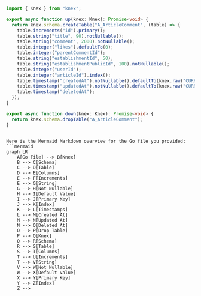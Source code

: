 ```ts

import { Knex } from "knex";

export async function up(knex: Knex): Promise<void> {
  return knex.schema.createTable("A_ArticleComment", (table) => {
    table.increments("id").primary();
    table.string("title", 90).notNullable();
    table.string("comment", 2000).notNullable();
    table.integer("likes").defaultTo(0);
    table.integer("parentCommentId");
    table.string("establishmentId", 50);
    table.string("establishmentPublicId", 100).notNullable();
    table.integer("userId");
    table.integer("articleId").index();
    table.timestamp("createdAt").notNullable().defaultTo(knex.raw("CURRENT_TIMESTAMP"));
    table.timestamp("updatedAt").notNullable().defaultTo(knex.raw("CURRENT_TIMESTAMP"));
    table.timestamp("deletedAt");
  });
}

export async function down(knex: Knex): Promise<void> {
  return knex.schema.dropTable("A_ArticleComment");
}


```

```mermaid

Here is the Mermaid Markdown overview for the Go file you provided:
```mermaid
graph LR
    A[Go File] --> B[Knex]
    B --> C[Schema]
    C --> D[Table]
    D --> E[Columns]
    E --> F[Increments]
    E --> G[String]
    G --> H[Not Nullable]
    H --> I[Default Value]
    I --> J[Primary Key]
    J --> K[Index]
    K --> L[Timestamps]
    L --> M[Created At]
    M --> N[Updated At]
    N --> O[Deleted At]
    O --> P[Drop Table]
    P --> Q[Knex]
    Q --> R[Schema]
    R --> S[Table]
    S --> T[Columns]
    T --> U[Increments]
    T --> V[String]
    V --> W[Not Nullable]
    W --> X[Default Value]
    X --> Y[Primary Key]
    Y --> Z[Index]
    Z -->

```
